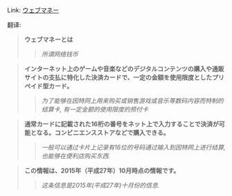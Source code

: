 Link: [ウェブマネー](https://www.shiruporuto.jp/public/data/vocabulary/yogo/a/web_money.html)

翻译:
> **ウェブマネーとは**
>> *所谓网络钱币*

> **インターネット上のゲームや音楽などのデジタルコンテンツの購入や通販サイトの支払に特化した決済カードで、一定の金額を使用限度としたプリペイド型カード。**
>> *为了能够在因特网上用来购买或销售游戏或音乐等数码内容而特制的结算卡, 有一定金额的使用限度的预付卡*

> **通常カードに記載された16桁の番号をネット上で入力することで決済が可能となる。コンビニエンスストアなどで購入できる。**
>> *一般可以通过卡片上记录有16位的号码通过输入到因特网上进行结算, 也能够在便利店购买东西.*

> **この情報は、2015年（平成27年）10月時点の情報です。**
>> *这条信息是2015年(平成27年)十月份的信息.*